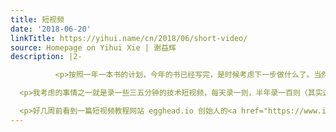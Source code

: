 ```yaml
---
title: 短视频
date: '2018-06-20'
linkTitle: https://yihui.name/cn/2018/06/short-video/
source: Homepage on Yihui Xie | 谢益辉
description: |2-

          <p>按照一年一本书的计划，今年的书已经写完，是时候考虑下一步做什么了。当然对我而言，事情永远都做不完：人在码海，身不由己。就算我不找事，事也会找我。</p>

  <p>我考虑的事情之一就是录一些三五分钟的技术短视频，每天录一则，半年录一百则（其实这不是我一次考虑了——四年前<a href="https://yihui.name/cn/2014/12/summary/">已经想过一次</a>）。倒不是我要向快餐文化低头，而是我觉得有些技术性的东西做成快餐也无碍。系统学习是一种学习方式，零碎学习也是一种学习方式，但零碎学习需要一定程度的系统学习作为前提，这是那些鼓吹所谓碎片化学习的人没意识到的问题。你不能指望三分钟就能掌握一门重要技能，只要你抱有这种贪念，你就会不停被各类网红、大咖、名嘴、段子手、知识领袖、畅销书作者收取智商税。碎片式学习只能给你的智商和技能树长叶子，不大可能帮你长根。</p>

  <p>好几周前看到一篇短视频教程网站 egghead.io 创始人的<a href="https://www.indiehackers.com/interview/how-we-
---
```

